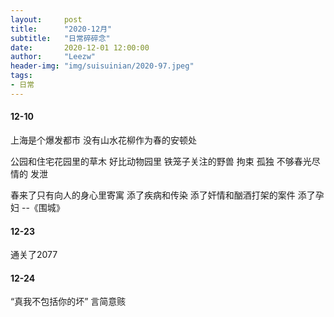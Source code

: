 ```yaml
---
layout:     post 
title:      "2020-12月"
subtitle:   "日常碎碎念"
date:       2020-12-01 12:00:00
author:     "Leezw"
header-img: "img/suisuinian/2020-97.jpeg"
tags:
- 日常
---
```



#### 12-10
上海是个爆发都市
没有山水花柳作为春的安顿处

公园和住宅花园里的草木
好比动物园里
铁笼子关注的野兽
拘束 孤独
不够春光尽情的 发泄

春来了只有向人的身心里寄寓
添了疾病和传染
添了奸情和酗酒打架的案件
添了孕妇
--《围城》

#### 12-23
通关了2077


#### 12-24
“真我不包括你的坏”
言简意赅









